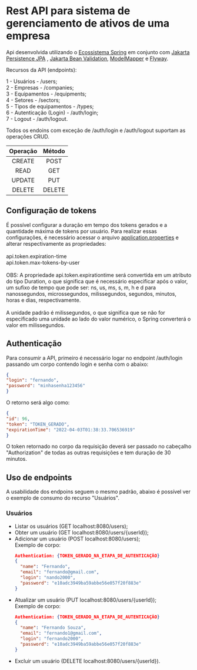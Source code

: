# Rest API para sistema de gerenciamento de ativos de uma empresa

Api desenvolvida utilizando o [Ecossistema Spring](https://spring.io/) em conjunto
com [Jakarta Persistence JPA](https://jakarta.ee/specifications/persistence/)
, [Jakarta Bean Validation](https://jakarta.ee/specifications/bean-validation/), [ModelMapper](http://modelmapper.org/)
e [Flyway](https://flywaydb.org/).

Recursos da API (endpoints):

1 - Usuários - /users;<br>
2 - Empresas - /companies;<br>
3 - Equipamentos - /equipments;<br>
4 - Setores - /sectors;<br>
5 - Tipos de equipamentos - /types;<br>
6 - Autenticação (Login) - /auth/login;<br>
7 - Logout - /auth/logout.<br>

Todos os endoins com exceção de /auth/login e /auth/logout suportam as operações CRUD.<br>

Operação | Método
:---------:|:-------:
CREATE   | POST
READ     | GET
UPDATE   | PUT
DELETE   | DELETE

## Configuração de tokens

É possível configurar a duração em tempo dos tokens gerados e a quantidade máxima de tokens por usuário. 
Para realizar essas configurações, é necessário acessar o arquivo
[application.properties](src/main/resources/application.properties) e alterar respectivamente as propriedades:<br><br>
api.token.expiration-time<br>
api.token.max-tokens-by-user<br><br>
OBS: A propriedade api.token.expirationtime será convertida em um atributo do tipo Duration, 
o que significa que é necessário especificar após o valor, um sufixo de tempo que pode ser: ns, us, ms, s, m, h e d para nanossegundos, microssegundos, milissegundos, 
segundos, minutos, horas e dias, respectivamente.<br><br>
A unidade padrão é milissegundos, o que significa que se não for especificado uma unidade 
ao lado do valor numérico, o Spring converterá o valor em milissegundos.<br>


## Authenticação

Para consumir a API, primeiro é necessário logar no endpoint /auth/login 
passando um corpo contendo login e senha com o abaixo:<br>

  ```JSON
  {
  "login": "fernando",
  "password": "minhasenha123456"
}
  ```

O retorno será algo como:<br>

  ```JSON
{
  "id": 96,
  "token": "TOKEN_GERADO",
  "expirationTime": "2022-04-03T01:38:33.706536919"
}
```
O token retornado no corpo da requisição deverá ser passado no cabeçalho "Authorization" 
de todas as outras requisições e tem duração de 30 minutos.<br>

## Uso de endpoints

A usabilidade dos endpoins seguem o mesmo padrão, abaixo é possível ver o exemplo de consumo do recurso "Usuários".

### Usuários

- Listar os usuários (GET localhost:8080/users);
- Obter um usuário (GET localhost:8080/users/{userId});
- Adicionar um usuário (POST localhost:8080/users);<br>
  Exemplo de corpo:
  ```JSON
  Authentication: {TOKEN_GERADO_NA_ETAPA_DE_AUTENTICAÇÃO}
  {
    "name": "Fernando",
    "email": "fernando@gmail.com",
    "login": "nando2000",
    "password": "e10adc3949ba59abbe56e057f20f883e"
  }
  ```
- Atualizar um usuário (PUT localhost:8080/users/{userId});<br>
  Exemplo de corpo:
  ```JSON
  Authentication: {TOKEN_GERADO_NA_ETAPA_DE_AUTENTICAÇÃO}
  {
    "name": "Fernando Souza",
    "email": "fernando1@gmail.com",
    "login": "fernando2000",
    "password": "e10adc3949ba59abbe56e057f20f883e"
  }
  ```
- Excluir um usuário (DELETE localhost:8080/users/{userId}).